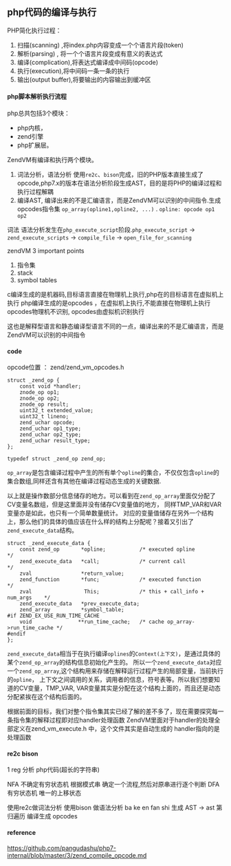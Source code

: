 ## php代码的编译与执行

PHP简化执行过程： 
    
 1. 扫描(scanning) ,将index.php内容变成一个个语言片段(token) 
 1. 解析(parsing) , 将一个个语言片段变成有意义的表达式 
 1. 编译(complication),将表达式编译成中间码(opcode) 
 1. 执行(execution),将中间码一条一条的执行 
 1. 输出(output buffer),将要输出的内容输出到缓冲区
 
#### php脚本解析执行流程 

php总共包括3个模块：

 - php内核，
 - zend引擎
 - php扩展层。

ZendVM有编译和执行两个模块。

 1. 词法分析，语法分析 使用`re2c`、`bison`完成，旧的PHP版本直接生成了opcode,php7.x的版本在语法分析阶段生成AST，目的是将PHP的编译过程和执行过程解耦
 1. 编译AST, 编译出来的不是汇编语言，而是ZendVM可以识别的中间指令.生成opcodes指令集 `op_array(opline1,opline2, ...)` . `opline: opcode op1 op2`

词法 语法分析发生在`php_execute_script`阶段.`php_execute_script` -> `zend_execute_scripts` -> `compile_file` -> `open_file_for_scanning`

zendVM 3 important points

 1. 指令集             
 1. stack
 1. symbol tables

c编译生成的是机器码,目标语言直接在物理机上执行,php在的目标语言在虚拟机上执行
php编译生成的是opcodes ，在虚拟机上执行,不能直接在物理机上执行
opcodes物理机不识别, opcodes由虚拟机识别执行

这也是解释型语言和静态编译型语言不同的一点，编译出来的不是汇编语言，而是ZendVM可以识别的中间指令

#### code 

opcode位置 ： zend/zend_vm_opcodes.h

	struct _zend_op {
	    const void *handler;
	    znode_op op1;
	    znode_op op2;
	    znode_op result;
	    uint32_t extended_value;
	    uint32_t lineno;
	    zend_uchar opcode;
	    zend_uchar op1_type;
	    zend_uchar op2_type;
	    zend_uchar result_type;
	};
	 
	typedef struct _zend_op zend_op;

`op_array`是包含编译过程中产生的所有单个`opline`的集合，不仅仅包含`opline`的集合数组,同样还含有其他在编译过程动态生成的关键数据.

以上就是操作数部分信息储存的地方。可以看到在`zend_op_array`里面仅分配了CV变量名数组，但是这里面并没有储存CV变量值的地方，
同样TMP_VAR和VAR变量亦是如此，也只有一个简单数量统计。
对应的变量值储存在另外一个结构上，那么他们的具体的值应该在什么样的结构上分配呢？接着又引出了`zend_execute_data`结构。

	struct _zend_execute_data {
	    const zend_op       *opline;           /* executed opline                */
	    zend_execute_data   *call;             /* current call                   */
	    zval                *return_value;
	    zend_function       *func;             /* executed function              */
	    zval                 This;             /* this + call_info + num_args    */
	    zend_execute_data   *prev_execute_data;
	    zend_array          *symbol_table;
	#if ZEND_EX_USE_RUN_TIME_CACHE
	    void               **run_time_cache;   /* cache op_array->run_time_cache */
	#endif
	};

`zend_execute_data`相当于在执行编译`oplines`的`Context(上下文)`，是通过具体的某个`zend_op_array`的结构信息初始化产生的。
所以一个`zend_execute_data`对应一个`zend_op_array`,这个结构用来存储在解释运行过程产生的局部变量，当前执行的`opline`，
上下文之间调用的关系，调用者的信息，符号表等。所以我们想要知道的CV变量，TMP_VAR, VAR变量其实是分配在这个结构上面的，而且还是动态分配紧挨在这个结构后面的。


根据前面的目标，我们对整个指令集其实已经了解的差不多了，现在需要探究每一条指令集的解释过程即对应handler处理函数
ZendVM里面对于handler的处理全部定义在zend_vm_execute.h 中，这个文件其实是自动生成的
handler指向的是处理函数

#### re2c bison 

1 reg 分析 php代码(超长的字符串)

NFA 不确定有穷状态机 根据模式串 确定一个流程,然后对原串进行逐个判断
DFA 有穷状态机  唯一的上移状态 

使用re2c做词法分析
使用bison 做语法分析 ba ke en fan shi
生成 AST -> ast 第归遍历 编译生成 opcodes

#### reference 

https://github.com/pangudashu/php7-internal/blob/master/3/zend_compile_opcode.md
